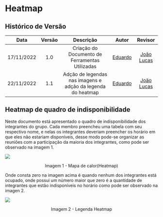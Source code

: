 # Heatmap

## Histórico de Versão

|Data|Versão|Descrição|Autor|Revisor|
| :----------: | :------: | :-----------: | :---------: |:---------: |
|17/11/2022|1.0|Criação do Documento de Ferramentas Utilizadas| [Eduardo](https://github.com/edudsan)| [João Lucas](https://github.com/HacKairos)|
|22/11/2022|1.1|Adção de legendas nas imagens e adção da legenda do heatmap| [Eduardo](https://github.com/edudsan)| [João Lucas](https://github.com/HacKairos)|

## Heatmap de quadro de indisponibilidade

Neste documento está apresentado o quadro de indisponibilidade dos integrantes do grupo. Cada membro preencheu uma tabela com seu respectivo nome, e nelas os integrantes deveriam preencher os horário em que eles não estariam disponíveis, desse modo pode-se organizar as reuniões com a participação da maioria dos integrantes, como pode ser observado na imagem 1.

![](../../assets/images/heatmap.png')
<figcaption align="center">Imagem 1 - Mapa de calor(Heatmap)</figcaption>

Onde consta zero na imagem acima é quando nenhum dos integrantes está ocupado, onde possui um número maior que zero é a quantidade de integrantes que estão indisponíveis no horário como pode ser observado na imagen 2.

![](../../assets/images/legenda-heatmap.png')
<figcaption align="center">Imagem 2 - Legenda Heatmap</figcaption>
